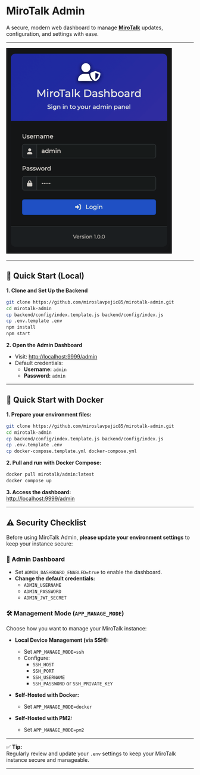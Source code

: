 # MiroTalk Admin

A secure, modern web dashboard to manage **[MiroTalk](https://docs.mirotalk.com/html/overview.html)** updates, configuration, and settings with ease.

---

![admin](./frontend/assets/mirotalk-admin.png)

---

## 🚀 Quick Start (Local)

**1. Clone and Set Up the Backend**

```bash
git clone https://github.com/miroslavpejic85/mirotalk-admin.git
cd mirotalk-admin
cp backend/config/index.template.js backend/config/index.js
cp .env.template .env
npm install
npm start
```

**2. Open the Admin Dashboard**

- Visit: [http://localhost:9999/admin](http://localhost:9999/admin)
- Default credentials:
    - **Username:** `admin`
    - **Password:** `admin`

---

## 🐳 Quick Start with Docker

**1. Prepare your environment files:**

```bash
git clone https://github.com/miroslavpejic85/mirotalk-admin.git
cd mirotalk-admin
cp backend/config/index.template.js backend/config/index.js
cp .env.template .env
cp docker-compose.template.yml docker-compose.yml
```

**2. Pull and run with Docker Compose:**

```bash
docker pull mirotalk/admin:latest
docker compose up
```

**3. Access the dashboard:**  
[http://localhost:9999/admin](http://localhost:9999/admin)

---

## ⚠️ Security Checklist

Before using MiroTalk Admin, **please update your environment settings** to keep your instance secure:

### 🔐 Admin Dashboard

- Set `ADMIN_DASHBOARD_ENABLED=true` to enable the dashboard.
- **Change the default credentials:**
    - `ADMIN_USERNAME`
    - `ADMIN_PASSWORD`
    - `ADMIN_JWT_SECRET`

### 🛠️ Management Mode (`APP_MANAGE_MODE`)

Choose how you want to manage your MiroTalk instance:

- **Local Device Management (via SSH):**

    - Set `APP_MANAGE_MODE=ssh`
    - Configure:
        - `SSH_HOST`
        - `SSH_PORT`
        - `SSH_USERNAME`
        - `SSH_PASSWORD` or `SSH_PRIVATE_KEY`

- **Self-Hosted with Docker:**

    - Set `APP_MANAGE_MODE=docker`

- **Self-Hosted with PM2:**
    - Set `APP_MANAGE_MODE=pm2`

---

✅ **Tip:**  
Regularly review and update your `.env` settings to keep your MiroTalk instance secure and manageable.

---

